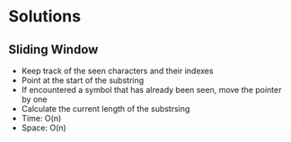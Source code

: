 # Solutions

## Sliding Window
- Keep track of the seen characters and their indexes
- Point at the start of the substring
- If encountered a symbol that has already been seen, move the pointer by one
- Calculate the current length of the substrsing
- Time: O(n)
- Space: O(n)